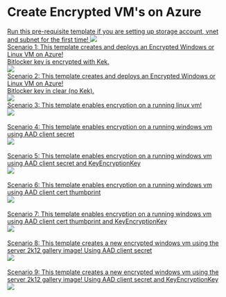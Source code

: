 # Create Encrypted VM's on Azure

<a href="https://portal.azure.com/#create/Microsoft.Template/uri/https%3A%2F%2Fraw.githubusercontent.com%2Faravindthoram%2FDiskEncryption%2Fmaster%2FazureDeployPrereqs.json" target="_blank">
Run this pre-requisite template if you are setting up storage account, vnet and subnet for the first time!
<img src="http://azuredeploy.net/deploybutton.png"/>
</a>
<br />

<a href="https://portal.azure.com/#create/Microsoft.Template/uri/https%3A%2F%2Fraw.githubusercontent.com%2Faravindthoram%2FDiskEncryption%2Fmaster%2FazureDeployEncryptedWindowsVM.json" target="_blank">
Scenario 1: This template creates and deploys an Encrypted Windows or Linux VM on Azure! 
<br>
Bitlocker key is encrypted with Kek.
<br>
<img src="http://azuredeploy.net/deploybutton.png"/>
</a>
<br />

<a href="https://portal.azure.com/#create/Microsoft.Template/uri/https%3A%2F%2Fraw.githubusercontent.com%2Faravindthoram%2FDiskEncryption%2Fmaster%2FazureDeployEncryptedWindowsVMNoKek.json" target="_blank">
Scenario 2: This template creates and deploys an Encrypted Windows or Linux VM on Azure! 
<br>
Bitlocker key in clear (no Kek).
<br>
<img src="http://azuredeploy.net/deploybutton.png"/>
<br>
</a>

<a href="https://portal.azure.com/#create/Microsoft.Template/uri/https%3A%2F%2Fraw.githubusercontent.com%2Faravindthoram%2FDiskEncryption%2Fmaster%EnableEncryptionOnRunningLinuxVM.json" target="_blank">
Scenario 3: This template enables encryption on a running linux vm! 
<br>
<img src="http://azuredeploy.net/deploybutton.png"/>
<br>
</a>

<br>

<a href="https://portal.azure.com/#create/Microsoft.Template/uri/https%3A%2F%2Fraw.githubusercontent.com%2Faravindthoram%2FDiskEncryption%2Fmaster%2FEnableEncryptionOnRunningWindowsVM-AADClientSecret.json" target="_blank">
Scenario 4: This template enables encryption on a running windows vm using AAD client secret
<br>
    <img src="http://azuredeploy.net/deploybutton.png"/>
<br>
</a>

<br>

<a href="https://portal.azure.com/#create/Microsoft.Template/uri/https%3A%2F%2Fraw.githubusercontent.com%2Faravindthoram%2FDiskEncryption%2Fmaster%2FEnableEncryptionOnRunningWindowsVM-AADClientSecret-WithKek.json" target="_blank">
Scenario 5: This template enables encryption on a running windows vm using AAD client secret and KeyEncryptionKey
<br>
    <img src="http://azuredeploy.net/deploybutton.png"/>
<br>
</a>
<br>

<a href="https://portal.azure.com/#create/Microsoft.Template/uri/https%3A%2F%2Fraw.githubusercontent.com%2Faravindthoram%2FDiskEncryption%2Fmaster%2FEnableEncryptionOnRunningWindowsVM-AADClientCert.json" target="_blank">
Scenario 6: This template enables encryption on a running windows vm using AAD client cert thumbprint
<br>
    <img src="http://azuredeploy.net/deploybutton.png"/>
<br>
</a>

<br>

<a href="https://portal.azure.com/#create/Microsoft.Template/uri/https%3A%2F%2Fraw.githubusercontent.com%2Faravindthoram%2FDiskEncryption%2Fmaster%2FEnableEncryptionOnRunningWindowsVM-AADClientCert-WithKek.json" target="_blank">
Scenario 7: This template enables encryption on a running windows vm using AAD client cert thumbprint and KeyEncryptionKey
<br>
    <img src="http://azuredeploy.net/deploybutton.png"/>
<br>
</a>

<br>
<a href="https://portal.azure.com/#create/Microsoft.Template/uri/https%3A%2F%2Fraw.githubusercontent.com%2Faravindthoram%2FDiskEncryption%2Fmaster%2FCreateNewEncryptedWindowsVM-AADClientSecret.json" target="_blank">
Scenario 8: This template creates a new encrypted windows vm using the server 2k12 gallery image! Using AAD client secret
<br>
    <img src="http://azuredeploy.net/deploybutton.png"/>
<br>
</a>

<br>
<a href="https://portal.azure.com/#create/Microsoft.Template/uri/https%3A%2F%2Fraw.githubusercontent.com%2Faravindthoram%2FDiskEncryption%2Fmaster%2FCreateNewEncryptedWindowsVM-AADClientSecret-WithKek.json" target="_blank">
Scenario 9: This template creates a new encrypted windows vm using the server 2k12 gallery image! Using AAD client secret and KeyEncryptionKey
<br>
    <img src="http://azuredeploy.net/deploybutton.png"/>
<br>
</a>

